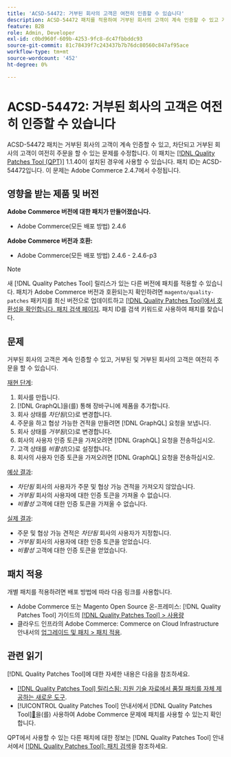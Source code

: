 ```yaml
---
title: 'ACSD-54472: 거부된 회사의 고객은 여전히 인증할 수 있습니다'
description: ACSD-54472 패치를 적용하여 거부된 회사의 고객이 계속 인증할 수 있고 거부된 및 거부된 회사의 고객이 여전히 주문을 할 수 있는 Adobe Commerce 문제를 수정합니다.
feature: B2B
role: Admin, Developer
exl-id: c0bd960f-609b-4253-9fc8-dc47fbbddc93
source-git-commit: 81c78439f7c243437b7b76dc80560c847af95ace
workflow-type: tm+mt
source-wordcount: '452'
ht-degree: 0%

---
```


# ACSD-54472: 거부된 회사의 고객은 여전히 인증할 수 있습니다

ACSD-54472 패치는 거부된 회사의 고객이 계속 인증할 수 있고, 차단되고 거부된 회사의 고객이 여전히 주문을 할 수 있는 문제를 수정합니다. 이 패치는 [[!DNL Quality Patches Tool (QPT)]](https://experienceleague.adobe.com/en/docs/commerce-knowledge-base/kb/announcements/commerce-announcements/magento-quality-patches-released-new-tool-to-self-serve-quality-patches) 1.1.40이 설치된 경우에 사용할 수 있습니다. 패치 ID는 ACSD-54472입니다. 이 문제는 Adobe Commerce 2.4.7에서 수정됩니다.

## 영향을 받는 제품 및 버전

**Adobe Commerce 버전에 대한 패치가 만들어졌습니다.**

* Adobe Commerce(모든 배포 방법) 2.4.6

**Adobe Commerce 버전과 호환:**

* Adobe Commerce(모든 배포 방법) 2.4.6 - 2.4.6-p3

>[!NOTE]
>
>새 [!DNL Quality Patches Tool] 릴리스가 있는 다른 버전에 패치를 적용할 수 있습니다. 패치가 Adobe Commerce 버전과 호환되는지 확인하려면 `magento/quality-patches` 패키지를 최신 버전으로 업데이트하고 [[!DNL Quality Patches Tool]에서 호환성을 확인합니다. 패치 검색 페이지](https://experienceleague.adobe.com/tools/commerce-quality-patches/index.html). 패치 ID를 검색 키워드로 사용하여 패치를 찾습니다.

## 문제

거부된 회사의 고객은 계속 인증할 수 있고, 거부된 및 거부된 회사의 고객은 여전히 주문을 할 수 있습니다.

<u>재현 단계</u>:

1. 회사를 만듭니다.
1. [!DNL GraphQL]을(를) 통해 장바구니에 제품을 추가합니다.
1. 회사 상태를 *차단됨*(으)로 변경합니다.
1. 주문을 하고 협상 가능한 견적을 만들려면 [!DNL GraphQL] 요청을 보냅니다.
1. 회사 상태를 *거부됨*(으)로 변경합니다.
1. 회사의 사용자 인증 토큰을 가져오려면 [!DNL GraphQL] 요청을 전송하십시오.
1. 고객 상태를 *비활성*(으)로 설정합니다.
1. 회사의 사용자 인증 토큰을 가져오려면 [!DNL GraphQL] 요청을 전송하십시오.

<u>예상 결과</u>:

* *차단됨* 회사의 사용자가 주문 및 협상 가능 견적을 가져오지 않았습니다.
* *거부됨* 회사의 사용자에 대한 인증 토큰을 가져올 수 없습니다.
* *비활성* 고객에 대한 인증 토큰을 가져올 수 없습니다.

<u>실제 결과</u>:

* 주문 및 협상 가능 견적은 *차단됨* 회사의 사용자가 지정합니다.
* *거부됨* 회사의 사용자에 대한 인증 토큰을 얻었습니다.
* *비활성* 고객에 대한 인증 토큰을 얻었습니다.

## 패치 적용

개별 패치를 적용하려면 배포 방법에 따라 다음 링크를 사용합니다.

* Adobe Commerce 또는 Magento Open Source 온-프레미스: [!DNL Quality Patches Tool] 가이드의 [[!DNL Quality Patches Tool] > 사용량](/help/tools/quality-patches-tool/usage.md)
* 클라우드 인프라의 Adobe Commerce: Commerce on Cloud Infrastructure 안내서의 [업그레이드 및 패치 > 패치 적용](https://experienceleague.adobe.com/docs/commerce-cloud-service/user-guide/develop/upgrade/apply-patches.html).

## 관련 읽기

[!DNL Quality Patches Tool]에 대한 자세한 내용은 다음을 참조하세요.

* [[!DNL Quality Patches Tool] 릴리스됨: 지원 기술 자료에서 품질 패치를 자체 제공하는 새로운 도구](https://experienceleague.adobe.com/en/docs/commerce-knowledge-base/kb/announcements/commerce-announcements/magento-quality-patches-released-new-tool-to-self-serve-quality-patches).
* [!UICONTROL Quality Patches Tool] 안내서에서  [!DNL Quality Patches Tool][&#128279;](/help/tools/quality-patches-tool/patches-available-in-qpt/check-patch-for-magento-issue-with-magento-quality-patches.md)을(를) 사용하여 Adobe Commerce 문제에 패치를 사용할 수 있는지 확인합니다.


QPT에서 사용할 수 있는 다른 패치에 대한 정보는 [!DNL Quality Patches Tool] 안내서에서 [[!DNL Quality Patches Tool]: 패치 검색](https://experienceleague.adobe.com/tools/commerce-quality-patches/index.html)을 참조하세요.
